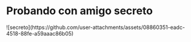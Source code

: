 <h1>Probando con amigo secreto</h1>
![secreto](https://github.com/user-attachments/assets/08860351-eadc-4518-88fe-a59aaac86b05)

